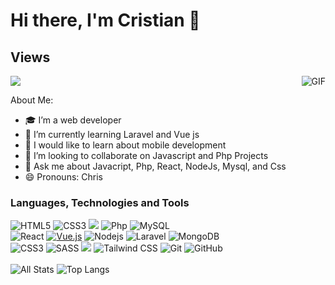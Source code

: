 # Hi there, I'm Cristian 👋

## Views

<img src="https://komarev.com/ghpvc/?username=cristian2213&color=blueviolet">
<img align="right" alt="GIF" src="https://i.pinimg.com/originals/e4/26/70/e426702edf874b181aced1e2fa5c6cde.gif" />

About Me:

- 🎓 I’m a web developer 
- 🌱 I’m currently learning Laravel and Vue js
- 🧪 I would like to learn about mobile development
- 👯 I’m looking to collaborate on Javascript and Php Projects 
- 💬 Ask me about Javacript, Php, React, NodeJs, Mysql, and Css
- 😄 Pronouns: Chris

### Languages, Technologies and Tools
![HTML5](https://img.shields.io/badge/-HTML5-E34F26?style=flat-square&logo=html5&logoColor=white) 
![CSS3](https://img.shields.io/badge/-CSS3-1572B6?style=flat-square&logo=css3) 
<img src="https://img.shields.io/badge/-JavaScript-eed718?style=flat&logo=javascript&logoColor=ffffff">
![Php](https://img.shields.io/badge/-PHP-black?style=flat-square&logo=php)
![MySQL](https://img.shields.io/badge/-MySQL-black?style=flat-square&logo=mysql)
<br>
![React](https://img.shields.io/badge/-React-black?style=flat-square&logo=react)
[![Vue.js](https://img.shields.io/badge/-Vuejs-black?style=flat-square&logo=vue.js&link=https://github.com/LuizCarlosAbbott/)](https://github.com/LuizCarlosAbbott/)
![Nodejs](https://img.shields.io/badge/-Nodejs-black?style=flat-square&logo=Node.js)
![Laravel](https://img.shields.io/badge/-Laravel-black?style=flat-square&logo=laravel)
![MongoDB](https://img.shields.io/badge/-MongoDB-black?style=flat-square&logo=mongodb)
<br>
![CSS3](https://img.shields.io/badge/-CSS3-1572B6?style=flat-square&logo=css3) 
![SASS](https://img.shields.io/badge/-SASS-CC6699?style=flat-square&logo=sass&logoColor=white)
<img src="https://img.shields.io/badge/-Bootstrap-563D7C?style=flat&logo=bootstrap&logoColor=white">
![Tailwind CSS](https://img.shields.io/badge/-Tailwind%20CSS-38B2AC?style=flat-square&logo=tailwind-css&logoColor=white)
![Git](https://img.shields.io/badge/-Git-black?style=flat-square&logo=git) 
![GitHub](https://img.shields.io/badge/-GitHub-181717?style=flat-square&logo=github)
<br>
<br>
![All Stats](https://github-readme-stats.vercel.app/api?username=cristian2213&show_icons=true&include_all_commits=true&count_private=true&hide=contribs&theme=vue-dark) 
![Top Langs](https://github-readme-stats.vercel.app/api/top-langs/?username=cristian2213&layout=compact&theme=react)



